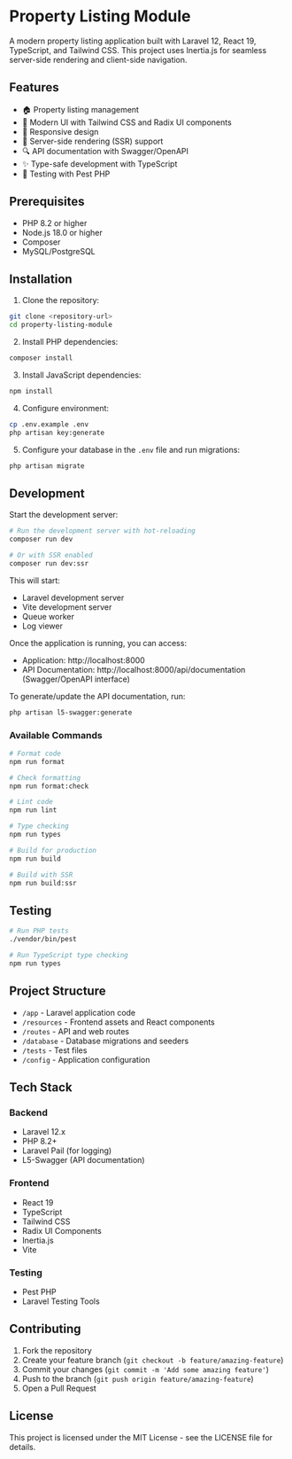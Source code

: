# Property Listing Module

A modern property listing application built with Laravel 12, React 19, TypeScript, and Tailwind CSS. This project uses Inertia.js for seamless server-side rendering and client-side navigation.

## Features

- 🏠 Property listing management
- 🎨 Modern UI with Tailwind CSS and Radix UI components
- 📱 Responsive design
- 🚀 Server-side rendering (SSR) support
- 🔍 API documentation with Swagger/OpenAPI
- ✨ Type-safe development with TypeScript
- 🧪 Testing with Pest PHP

## Prerequisites

- PHP 8.2 or higher
- Node.js 18.0 or higher
- Composer
- MySQL/PostgreSQL

## Installation

1. Clone the repository:

```bash
git clone <repository-url>
cd property-listing-module
```

2. Install PHP dependencies:

```bash
composer install
```

3. Install JavaScript dependencies:

```bash
npm install
```

4. Configure environment:

```bash
cp .env.example .env
php artisan key:generate
```

5. Configure your database in the `.env` file and run migrations:

```bash
php artisan migrate
```

## Development

Start the development server:

```bash
# Run the development server with hot-reloading
composer run dev

# Or with SSR enabled
composer run dev:ssr
```

This will start:

- Laravel development server
- Vite development server
- Queue worker
- Log viewer

Once the application is running, you can access:

- Application: http://localhost:8000
- API Documentation: http://localhost:8000/api/documentation (Swagger/OpenAPI interface)

To generate/update the API documentation, run:

```bash
php artisan l5-swagger:generate
```

### Available Commands

```bash
# Format code
npm run format

# Check formatting
npm run format:check

# Lint code
npm run lint

# Type checking
npm run types

# Build for production
npm run build

# Build with SSR
npm run build:ssr
```

## Testing

```bash
# Run PHP tests
./vendor/bin/pest

# Run TypeScript type checking
npm run types
```

## Project Structure

- `/app` - Laravel application code
- `/resources` - Frontend assets and React components
- `/routes` - API and web routes
- `/database` - Database migrations and seeders
- `/tests` - Test files
- `/config` - Application configuration

## Tech Stack

### Backend

- Laravel 12.x
- PHP 8.2+
- Laravel Pail (for logging)
- L5-Swagger (API documentation)

### Frontend

- React 19
- TypeScript
- Tailwind CSS
- Radix UI Components
- Inertia.js
- Vite

### Testing

- Pest PHP
- Laravel Testing Tools

## Contributing

1. Fork the repository
2. Create your feature branch (`git checkout -b feature/amazing-feature`)
3. Commit your changes (`git commit -m 'Add some amazing feature'`)
4. Push to the branch (`git push origin feature/amazing-feature`)
5. Open a Pull Request

## License

This project is licensed under the MIT License - see the LICENSE file for details.
